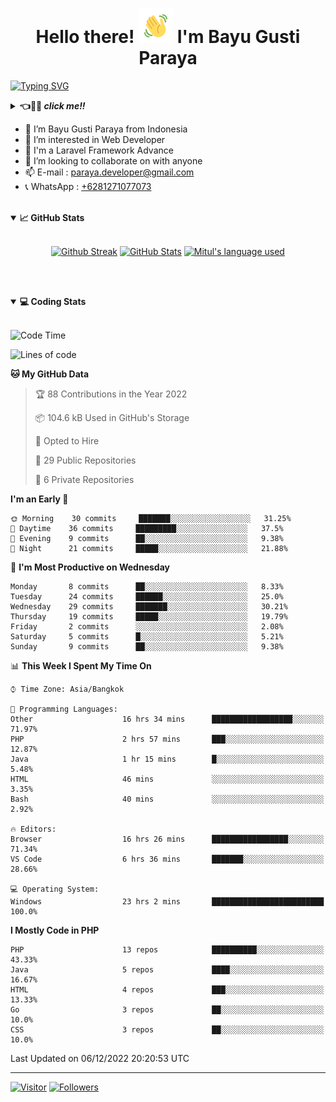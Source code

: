 <h1 align="center">Hello there! <img src="https://github.com/bayugustiparaya/bayugustiparaya/blob/main/wave.gif" height="55px" width="55px"> I'm Bayu Gusti Paraya</h1>

[![Typing SVG](https://readme-typing-svg.herokuapp.com?font=Fira+Code&size=18&duration=2000&pause=2000&vCenter=true&width=800&height=40&lines=Hello+there!+%F0%9F%91%8B%E2%9A%A1.++My+name+is+Bayu+Gusti+Paraya.;I+am+a+Junior+Web+Developer+living+in+Padang.+Indonesia.;Laravel.+Java.+RestAPI.+MySQL.+Server+Management.+OOP.+Git.+Bootstrap.;If+you're+around+Padang%2C+drop+us+an+email+and+let's+chat+over+coffee!+%E2%98%95%F0%9F%91%8B%E2%9A%A1+)](https://github.com/bayugustiparaya)

<details>
<summary><b>👈👀🙌 <i>click me!!</i></b></summary>

I am a Junior Web Developer living in Padang, West Sumatra :indonesia: . I am currently studying Software Engineering at the Padang State Polytechnic. I am very interested and passionate about programming be it backend, frontend, mobile and especially on the backend of a web. And I am able to work individually as well as with a team. Outside of Technology, I enjoy reading, enjoying music and exploring the outdoors. If you're around Padang, drop us an email and let's chat over coffee! ☕👋⚡

</details>
 
- 👋 I’m Bayu Gusti Paraya from Indonesia 
- 👀 I’m interested in Web Developer
- 🌱 I'm a Laravel Framework Advance
- 💞️ I’m looking to collaborate on with anyone
- 📫 E-mail : <a href="mailto:paraya.developer@gmail.com" target="_blank">paraya.developer@gmail.com</a>
- 📞 WhatsApp : <a href="https://wa.me/6281271077073" target="_blank">+6281271077073</a>

<br>

<details open="">
<summary><b>📈 GitHub Stats</b></summary>
<br>
<p align="center">
<a href="https://github.com/bayugustiparaya"><img alt="Github Streak" src="https://github-readme-streak-stats.herokuapp.com?user=bayugustiparaya&theme=onedark"/></a>
<a href="https://github.com/bayugustiparaya"><img alt="GitHub Stats" src="https://github-readme-stats.vercel.app/api?username=bayugustiparaya&show_icons=true&theme=onedark&include_all_commits=true" width=55%/></a>
<a href="https://github.com/bayugustiparaya"><img alt="Mitul's language used" src="https://github-readme-stats.vercel.app/api/top-langs/?username=bayugustiparaya&theme=onedark&langs_count=7&layout=compact" width=40%/></a>
</p>
</details>

<br><br>

<details open="">
<summary><b>💻 Coding Stats</b></summary><br>


<!--START_SECTION:waka-->
![Code Time](http://img.shields.io/badge/Code%20Time-54%20hrs%2024%20mins-blue)

![Lines of code](https://img.shields.io/badge/From%20Hello%20World%20I%27ve%20Written--2%20Million%20lines%20of%20code-blue)

**🐱 My GitHub Data** 

> 🏆 88 Contributions in the Year 2022
 > 
> 📦 104.6 kB Used in GitHub's Storage 
 > 
> 💼 Opted to Hire
 > 
> 📜 29 Public Repositories 
 > 
> 🔑 6 Private Repositories  
 > 
**I'm an Early 🐤** 

```text
🌞 Morning    30 commits     ███████░░░░░░░░░░░░░░░░░░   31.25% 
🌆 Daytime    36 commits     █████████░░░░░░░░░░░░░░░░   37.5% 
🌃 Evening    9 commits      ██░░░░░░░░░░░░░░░░░░░░░░░   9.38% 
🌙 Night      21 commits     █████░░░░░░░░░░░░░░░░░░░░   21.88%

```
📅 **I'm Most Productive on Wednesday** 

```text
Monday       8 commits      ██░░░░░░░░░░░░░░░░░░░░░░░   8.33% 
Tuesday      24 commits     ██████░░░░░░░░░░░░░░░░░░░   25.0% 
Wednesday    29 commits     ███████░░░░░░░░░░░░░░░░░░   30.21% 
Thursday     19 commits     █████░░░░░░░░░░░░░░░░░░░░   19.79% 
Friday       2 commits      ░░░░░░░░░░░░░░░░░░░░░░░░░   2.08% 
Saturday     5 commits      █░░░░░░░░░░░░░░░░░░░░░░░░   5.21% 
Sunday       9 commits      ██░░░░░░░░░░░░░░░░░░░░░░░   9.38%

```


📊 **This Week I Spent My Time On** 

```text
⌚︎ Time Zone: Asia/Bangkok

💬 Programming Languages: 
Other                    16 hrs 34 mins      ██████████████████░░░░░░░   71.97% 
PHP                      2 hrs 57 mins       ███░░░░░░░░░░░░░░░░░░░░░░   12.87% 
Java                     1 hr 15 mins        █░░░░░░░░░░░░░░░░░░░░░░░░   5.48% 
HTML                     46 mins             ░░░░░░░░░░░░░░░░░░░░░░░░░   3.35% 
Bash                     40 mins             ░░░░░░░░░░░░░░░░░░░░░░░░░   2.92%

🔥 Editors: 
Browser                  16 hrs 26 mins      █████████████████░░░░░░░░   71.34% 
VS Code                  6 hrs 36 mins       ███████░░░░░░░░░░░░░░░░░░   28.66%

💻 Operating System: 
Windows                  23 hrs 2 mins       █████████████████████████   100.0%

```

**I Mostly Code in PHP** 

```text
PHP                      13 repos            ██████████░░░░░░░░░░░░░░░   43.33% 
Java                     5 repos             ████░░░░░░░░░░░░░░░░░░░░░   16.67% 
HTML                     4 repos             ███░░░░░░░░░░░░░░░░░░░░░░   13.33% 
Go                       3 repos             ██░░░░░░░░░░░░░░░░░░░░░░░   10.0% 
CSS                      3 repos             ██░░░░░░░░░░░░░░░░░░░░░░░   10.0%

```



 Last Updated on 06/12/2022 20:20:53 UTC
<!--END_SECTION:waka-->


</details>
  
---

[![Visitor](https://visitor-badge.laobi.icu/badge?page_id=bayugustiparaya.bayugustiparaya)](https://github.com/bayugustiparaya) [![Followers](https://img.shields.io/github/followers/bayugustiparaya.svg?style=social&label=Follow)](https://github.com/bayugustiparaya?tab=followers)

